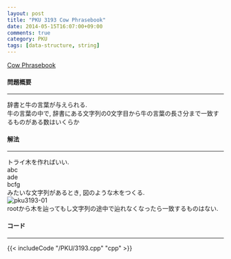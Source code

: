 ```yaml
---
layout: post
title: "PKU 3193 Cow Phrasebook"
date: 2014-05-15T16:07:00+09:00
comments: true
category: PKU
tags: [data-structure, string]
---
```


[Cow Phrasebook](http://poj.org/problem?id=3193)

#### 問題概要

****

辞書と牛の言葉が与えられる.  
牛の言葉の中で, 辞書にある文字列の0文字目から牛の言葉の長さ分まで一致するものがある数はいくらか

#### 解法

****

トライ木を作ればいい.  
abc  
ade  
bcfg  
みたいな文字列があるとき, 図のような木をつくる.  
![pku3193-01](/images/pku3193-01.png)  
rootから木を辿ってもし文字列の途中で辿れなくなったら一致するものはない.  

#### コード

****

{{< includeCode "/PKU/3193.cpp" "cpp" >}}
